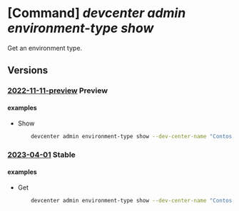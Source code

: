 # [Command] _devcenter admin environment-type show_

Get an environment type.

## Versions

### [2022-11-11-preview](/Resources/mgmt-plane/L3N1YnNjcmlwdGlvbnMve30vcmVzb3VyY2Vncm91cHMve30vcHJvdmlkZXJzL21pY3Jvc29mdC5kZXZjZW50ZXIvZGV2Y2VudGVycy97fS9lbnZpcm9ubWVudHR5cGVzL3t9/2022-11-11-preview.xml) **Preview**

<!-- mgmt-plane /subscriptions/{}/resourcegroups/{}/providers/microsoft.devcenter/devcenters/{}/environmenttypes/{} 2022-11-11-preview -->

#### examples

- Show
    ```bash
        devcenter admin environment-type show --dev-center-name "Contoso" --name "{environmentTypeName}" --resource-group "rg1"
    ```

### [2023-04-01](/Resources/mgmt-plane/L3N1YnNjcmlwdGlvbnMve30vcmVzb3VyY2Vncm91cHMve30vcHJvdmlkZXJzL21pY3Jvc29mdC5kZXZjZW50ZXIvZGV2Y2VudGVycy97fS9lbnZpcm9ubWVudHR5cGVzL3t9/2023-04-01.xml) **Stable**

<!-- mgmt-plane /subscriptions/{}/resourcegroups/{}/providers/microsoft.devcenter/devcenters/{}/environmenttypes/{} 2023-04-01 -->

#### examples

- Get
    ```bash
        devcenter admin environment-type show --dev-center-name "Contoso" --name "DevTest" --resource-group "rg1"
    ```
